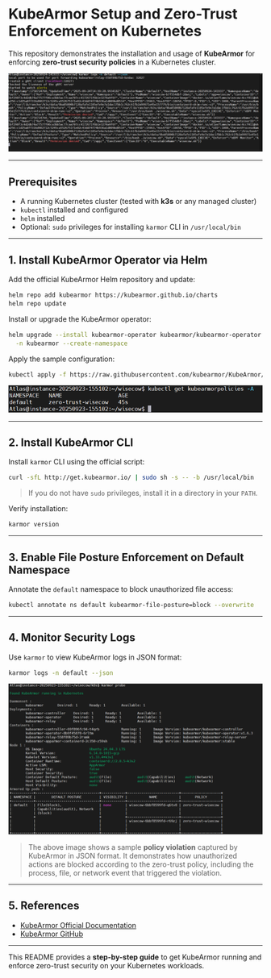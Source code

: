 # KubeArmor Setup and Zero-Trust Enforcement on Kubernetes

This repository demonstrates the installation and usage of **KubeArmor** for enforcing **zero-trust security policies** in a Kubernetes cluster.

![KubeArmor Architecture](assets/image.png)

---

## Prerequisites

* A running Kubernetes cluster (tested with **k3s** or any managed cluster)
* `kubectl` installed and configured
* `helm` installed
* Optional: `sudo` privileges for installing `karmor` CLI in `/usr/local/bin`

---

## 1. Install KubeArmor Operator via Helm

Add the official KubeArmor Helm repository and update:

```bash
helm repo add kubearmor https://kubearmor.github.io/charts
helm repo update
```

Install or upgrade the KubeArmor operator:

```bash
helm upgrade --install kubearmor-operator kubearmor/kubearmor-operator \
  -n kubearmor --create-namespace
```

Apply the sample configuration:

```bash
kubectl apply -f https://raw.githubusercontent.com/kubearmor/KubeArmor/main/pkg/KubeArmorOperator/config/samples/sample-config.yml
```

![KubeArmor Sample Config](assets/ksp.png)

---

## 2. Install KubeArmor CLI

Install `karmor` CLI using the official script:

```bash
curl -sfL http://get.kubearmor.io/ | sudo sh -s -- -b /usr/local/bin
```

> If you do not have `sudo` privileges, install it in a directory in your `PATH`.

Verify installation:

```bash
karmor version
```

---

## 3. Enable File Posture Enforcement on Default Namespace

Annotate the `default` namespace to block unauthorized file access:

```bash
kubectl annotate ns default kubearmor-file-posture=block --overwrite
```

---

## 4. Monitor Security Logs

Use `karmor` to view KubeArmor logs in JSON format:

```bash
karmor logs -n default --json
```

![KubeArmor Log Probe](assets/probe.png)

> The above image shows a sample **policy violation** captured by KubeArmor in JSON format. It demonstrates how unauthorized actions are blocked according to the zero-trust policy, including the process, file, or network event that triggered the violation.

---

## 5. References

* [KubeArmor Official Documentation](https://kubearmor.com/docs/)
* [KubeArmor GitHub](https://github.com/kubearmor/KubeArmor)

---

This README provides a **step-by-step guide** to get KubeArmor running and enforce zero-trust security on your Kubernetes workloads.
